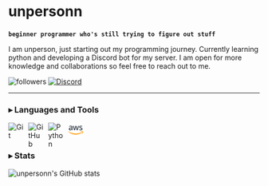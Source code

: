 # unpersonn

**`beginner programmer who's still trying to figure out stuff`**

I am unperson, just starting out my programming journey. Currently learning python and developing a Discord bot for my server. I am open for more knowledge and collaborations so feel free to reach out to me.

   <p align="left">
         <img alt="followers" title="Follow me on Github" src="https://custom-icon-badges.demolab.com/github/followers/unpersonn?color=236ad3&labelColor=1155ba&style=for-the-badge&logo=person-add&label=Follow&logoColor=white"/></a>
      <a href="https://discord.com/channels/@unpersonn">
         <img alt="Discord" title="My Discord" src="https://custom-icon-badges.demolab.com/badge/Discord-%235865F2?logo=discordcompressed&style=for-the-badge&labelColor=%23FFFFFF&"/></a>
   </p>
   
---

### ▸ Languages and Tools

<img align="left" alt="Git" width="30px" style="padding-right:10px;" src="https://cdn.jsdelivr.net/gh/devicons/devicon/icons/git/git-original.svg" />
<img align="left" alt="GitHub" width="30px" style="padding-right:10px;" src="https://cdn-icons-png.flaticon.com/128/13170/13170853.png" />
<img align="left" alt="Python" width="30px" style="padding-right:10px;" src="https://cdn-icons-png.flaticon.com/128/5968/5968350.png" />
<img align="left" alt="AWS" width="30px" style="padding-right:10px;" src="https://raw.githubusercontent.com/devicons/devicon/master/icons/amazonwebservices/amazonwebservices-original-wordmark.svg" />
<br/>

#

### ▸ Stats

![unpersonn's GitHub stats](https://github-readme-stats.vercel.app/api?username=unpersonn&show_icons=true&theme=gruvbox)
